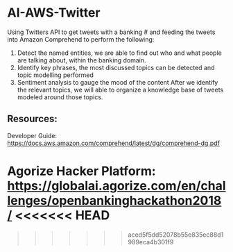 ﻿# AI-AWS-Twitter
Using Twitters API to get tweets with a banking # and feeding the tweets into Amazon Comprehend to perform the following:

1) Detect the named entities, we are able to find out who and what people are talking about, within the banking domain. 
2) Identify key phrases, the most discussed topics can be detected and topic modelling performed 
3) Sentiment analysis to gauge the mood of the content  After we identify the relevant topics, we will able to organize a knowledge base of tweets modeled around those topics.


Resources:
------------------------------------------------------------------------------------------------
Developer Guide: https://docs.aws.amazon.com/comprehend/latest/dg/comprehend-dg.pdf

Agorize Hacker Platform: https://globalai.agorize.com/en/challenges/openbankinghackathon2018/
<<<<<<< HEAD
=======
>>>>>>> aced5f5dd52078b55e835ec88d1989eca4b301f9
